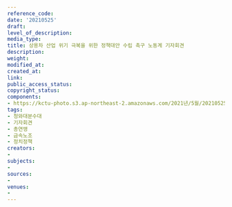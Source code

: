 ```yaml
---
reference_code: 
date: '20210525'
draft: 
level_of_description: 
media_type: 
title: 상용차 산업 위기 극복을 위한 정책대안 수립 촉구 노동계 기자회견
description: 
weight: 
modified_at: 
created_at: 
link: 
public_access_status: 
copyright_status: 
components:
- https://kctu-photo.s3.ap-northeast-2.amazonaws.com/2021년/5월/20210525-상용차+산업+위기+극복을+위한+정책대안+수립+촉구+노동계+기자회견_청와대분수대_기자회견_총연맹_금속노조_정치정책/_5D40027.jpg
tags:
- 청와대분수대
- 기자회견
- 총연맹
- 금속노조
- 정치정책
creators:
- 
subjects:
- 
sources:
- 
venues:
- 
---
```

